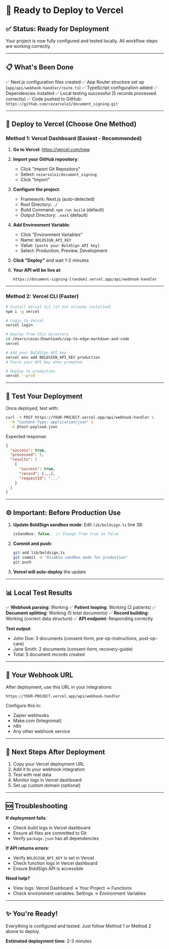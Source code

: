 # 🚀 Ready to Deploy to Vercel

## ✅ Status: Ready for Deployment

Your project is now fully configured and tested locally. All workflow steps are working correctly.

---

## 📋 What's Been Done

✅ Next.js configuration files created
✅ App Router structure set up (`app/api/webhook-handler/route.ts`)
✅ TypeScript configuration added
✅ Dependencies installed
✅ Local testing successful (5 records processed correctly)
✅ Code pushed to GitHub: `https://github.com/cezarsolo1/document_signing.git`

---

## 🎯 Deploy to Vercel (Choose One Method)

### Method 1: Vercel Dashboard (Easiest - Recommended)

1. **Go to Vercel**: https://vercel.com/new

2. **Import your GitHub repository**:
   - Click "Import Git Repository"
   - Select: `cezarsolo1/document_signing`
   - Click "Import"

3. **Configure the project**:
   - Framework: Next.js (auto-detected)
   - Root Directory: `./`
   - Build Command: `npm run build` (default)
   - Output Directory: `.next` (default)

4. **Add Environment Variable**:
   - Click "Environment Variables"
   - Name: `BOLDSIGN_API_KEY`
   - Value: `[paste your BoldSign API key]`
   - Select: Production, Preview, Development

5. **Click "Deploy"** and wait 1-2 minutes

6. **Your API will be live at**:
   ```
   https://document-signing-[random].vercel.app/api/webhook-handler
   ```

---

### Method 2: Vercel CLI (Faster)

```bash
# Install Vercel CLI (if not already installed)
npm i -g vercel

# Login to Vercel
vercel login

# Deploy from this directory
cd /Users/cezar/Downloads/zap-to-edge-markdown-and-code
vercel

# Add your BoldSign API key
vercel env add BOLDSIGN_API_KEY production
# Paste your API key when prompted

# Deploy to production
vercel --prod
```

---

## 🧪 Test Your Deployment

Once deployed, test with:

```bash
curl -X POST https://YOUR-PROJECT.vercel.app/api/webhook-handler \
  -H "Content-Type: application/json" \
  -d @test-payload.json
```

Expected response:
```json
{
  "success": true,
  "processed": 5,
  "results": [
    {
      "success": true,
      "record": {...},
      "requestId": "..."
    }
  ]
}
```

---

## ⚙️ Important: Before Production Use

1. **Update BoldSign sandbox mode**:
   Edit `lib/boldsign.ts` line 38:
   ```typescript
   isSandbox: false,  // Change from true to false
   ```

2. **Commit and push**:
   ```bash
   git add lib/boldsign.ts
   git commit -m "Disable sandbox mode for production"
   git push
   ```

3. **Vercel will auto-deploy** the update

---

## 📊 Local Test Results

✅ **Webhook parsing**: Working
✅ **Patient looping**: Working (2 patients)
✅ **Document splitting**: Working (5 total documents)
✅ **Record building**: Working (correct data structure)
✅ **API endpoint**: Responding correctly

**Test output**:
- John Doe: 3 documents (consent-form, pre-op-instructions, post-op-care)
- Jane Smith: 2 documents (consent-form, recovery-guide)
- Total: 5 document records created

---

## 🔗 Your Webhook URL

After deployment, use this URL in your integrations:

```
https://YOUR-PROJECT.vercel.app/api/webhook-handler
```

Configure this in:
- Zapier webhooks
- Make.com (Integromat)
- n8n
- Any other webhook service

---

## 📝 Next Steps After Deployment

1. Copy your Vercel deployment URL
2. Add it to your webhook integration
3. Test with real data
4. Monitor logs in Vercel dashboard
5. Set up custom domain (optional)

---

## 🆘 Troubleshooting

**If deployment fails**:
- Check build logs in Vercel dashboard
- Ensure all files are committed to Git
- Verify `package.json` has all dependencies

**If API returns errors**:
- Verify `BOLDSIGN_API_KEY` is set in Vercel
- Check function logs in Vercel dashboard
- Ensure BoldSign API is accessible

**Need help?**
- View logs: Vercel Dashboard → Your Project → Functions
- Check environment variables: Settings → Environment Variables

---

## ✨ You're Ready!

Everything is configured and tested. Just follow Method 1 or Method 2 above to deploy.

**Estimated deployment time**: 2-3 minutes
